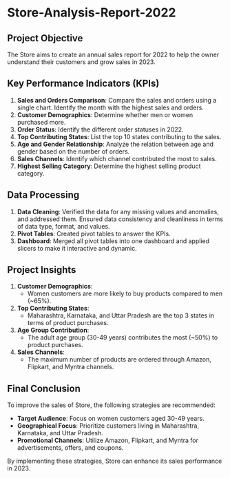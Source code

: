 # Store-Analysis-Report-2022

## Project Objective
The Store aims to create an annual sales report for 2022 to help the owner understand their customers and grow sales in 2023.

## Key Performance Indicators (KPIs)
1. **Sales and Orders Comparison**: Compare the sales and orders using a single chart. Identify the month with the highest sales and orders.
2. **Customer Demographics**: Determine whether men or women purchased more.
3. **Order Status**: Identify the different order statuses in 2022.
4. **Top Contributing States**: List the top 10 states contributing to the sales.
5. **Age and Gender Relationship**: Analyze the relation between age and gender based on the number of orders.
6. **Sales Channels**: Identify which channel contributed the most to sales.
7. **Highest Selling Category**: Determine the highest selling product category.

## Data Processing
1. **Data Cleaning**: Verified the data for any missing values and anomalies, and addressed them. Ensured data consistency and cleanliness in terms of data type, format, and values.
2. **Pivot Tables**: Created pivot tables to answer the KPIs.
3. **Dashboard**: Merged all pivot tables into one dashboard and applied slicers to make it interactive and dynamic.

## Project Insights
1. **Customer Demographics**:
   - Women customers are more likely to buy products compared to men (~65%).
2. **Top Contributing States**:
   - Maharashtra, Karnataka, and Uttar Pradesh are the top 3 states in terms of product purchases.
3. **Age Group Contribution**:
   - The adult age group (30-49 years) contributes the most (~50%) to product purchases.
4. **Sales Channels**:
   - The maximum number of products are ordered through Amazon, Flipkart, and Myntra channels.

## Final Conclusion
To improve the sales of Store, the following strategies are recommended:
- **Target Audience**: Focus on women customers aged 30-49 years.
- **Geographical Focus**: Prioritize customers living in Maharashtra, Karnataka, and Uttar Pradesh.
- **Promotional Channels**: Utilize Amazon, Flipkart, and Myntra for advertisements, offers, and coupons.

By implementing these strategies, Store can enhance its sales performance in 2023.

